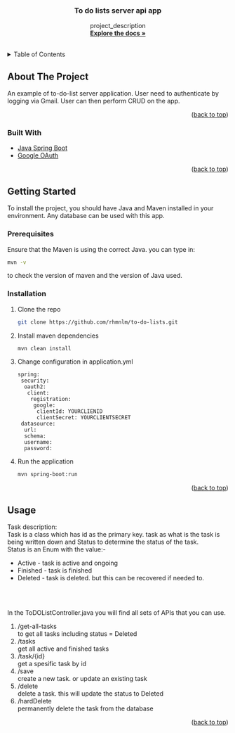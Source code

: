 <h3 align="center">To do lists server api app</h3>

  <p align="center">
    project_description
    <br />
    <a href="https://github.com/rhmnlm/to-do-lists"><strong>Explore the docs »</strong></a>
    <br />
    <br />
  </p>
</div>



<!-- TABLE OF CONTENTS -->
<details>
  <summary>Table of Contents</summary>
  <ol>
    <li>
      <a href="#about-the-project">About The Project</a>
      <ul>
        <li><a href="#built-with">Built With</a></li>
      </ul>
    </li>
    <li>
      <a href="#getting-started">Getting Started</a>
      <ul>
        <li><a href="#prerequisites">Prerequisites</a></li>
        <li><a href="#installation">Installation</a></li>
      </ul>
    </li>
  </ol>
</details>



<!-- ABOUT THE PROJECT -->
## About The Project

An example of to-do-list server application. User need to authenticate by logging
via Gmail. User can then perform CRUD on the app.

<p align="right">(<a href="#top">back to top</a>)</p>



### Built With

* [Java Spring Boot](https://spring.io/)
* [Google OAuth](https://developers.google.com/identity/protocols/oauth2)

<p align="right">(<a href="#top">back to top</a>)</p>



<!-- GETTING STARTED -->
## Getting Started

To install the project, you should have Java and Maven installed in your environment. Any database can be used with this app.

### Prerequisites

Ensure that the Maven is using the correct Java. you can type in:
```sh
mvn -v
```
to check the version of maven and the version of Java used.
<br/>


### Installation

1. Clone the repo
   ```sh
   git clone https://github.com/rhmnlm/to-do-lists.git
   ```
2. Install maven dependencies
   ```sh
   mvn clean install
   ```
3. Change configuration in application.yml
   ```
   spring:
    security:
     oauth2:
      client:
       registration:
        google:
         clientId: YOURCLIENID
         clientSecret: YOURCLIENTSECRET
    datasource:
     url:
     schema:
     username:
     password:
   ```
4. Run the application
   ```sh
   mvn spring-boot:run
   ```
<p align="right">(<a href="#top">back to top</a>)</p>



<!-- USAGE EXAMPLES -->
## Usage
Task description:
<br/>
Task is a class which has id as the primary key. task as what is the task is being written down and Status to determine the status of the task.
<br/>
Status is an Enum with the value:-
* Active - task is active and ongoing
* Finished - task is finished
* Deleted - task is deleted. but this can be recovered if needed to.
<br/>
<br/>
<p>In the ToDOListController.java you will find all sets of APIs that you can use.</p>

1. /get-all-tasks
   <br/>
    to get all tasks including status = Deleted
2. /tasks
<br/>get all active and finished tasks
3. /task/{id}
<br/> get a spesific task by id
4. /save
<br/> create a new task. or update an existing task
5. /delete
<br/> delete a task. this will update the status to Deleted
6. /hardDelete
<br/> permanently delete the task from the database

<p align="right">(<a href="#top">back to top</a>)</p>

